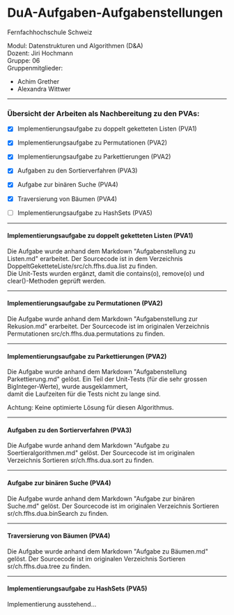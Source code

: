 # DuA-Aufgaben-Aufgabenstellungen

Fernfachhochschule Schweiz <br>

Modul: Datenstrukturen und Algorithmen (D&A) <br>
Dozent: Jiri Hochmann <br>
Gruppe: 06 <br>
Gruppenmitglieder: 
- Achim Grether
- Alexandra Wittwer
___
### Übersicht der Arbeiten als Nachbereitung zu den PVAs:
- [x] Implementierungsaufgabe zu doppelt geketteten Listen (PVA1)
- [x] Implementierungsaufgabe zu Permutationen (PVA2)
- [x] Implementierungsaufgabe zu Parkettierungen (PVA2)
- [x] Aufgaben zu den Sortierverfahren (PVA3)
- [x] Aufgabe zur binären Suche (PVA4)
- [x] Traversierung von Bäumen (PVA4)
- [ ] Implementierungsaufgabe zu HashSets (PVA5)


---
#### Implementierungsaufgabe zu doppelt geketteten Listen (PVA1)
Die Aufgabe wurde anhand dem Markdown "Aufgabenstellung zu Listen.md" erarbeitet. Der Sourcecode ist in dem Verzeichnis DoppeltGeketteteListe/src/ch.ffhs.dua.list zu finden. <br>
Die Unit-Tests wurden ergänzt, damit die contains(o), remove(o) und clear()-Methoden geprüft werden.

---
#### Implementierungsaufgabe zu Permutationen (PVA2)
Die Aufgabe wurde anhand dem Markdown "Aufgabenstellung zur Rekusion.md" erarbeitet.
Der Sourcecode ist im originalen Verzeichnis Permutationen src/ch.ffhs.dua.permutations zu finden.

---
#### Implementierungsaufgabe zu Parkettierungen (PVA2)
Die Aufgabe wurde anhand dem Markdown "Aufgabenstellung Parkettierung.md" gelöst.
Ein Teil der Unit-Tests (für die sehr grossen BigInteger-Werte), wurde ausgeklammert, <br> 
damit die Laufzeiten für die Tests nicht zu lange sind.

Achtung: Keine optimierte Lösung für diesen Algorithmus.

---
#### Aufgaben zu den Sortierverfahren (PVA3)
Die Aufgabe wurde anhand dem Markdown "Aufgabe zu Soertieralgorithmen.md" gelöst.
Der Sourcecode ist im originalen Verzeichnis Sortieren sr/ch.ffhs.dua.sort zu finden.

---
#### Aufgabe zur binären Suche (PVA4)
Die Aufgabe wurde anhand dem Markdown "Aufgabe zur binären Suche.md" gelöst.
Der Sourcecode ist im originalen Verzeichnis Sortieren sr/ch.ffhs.dua.binSearch zu finden.

---
#### Traversierung von Bäumen (PVA4) <br>
Die Aufgabe wurde anhand dem Markdown "Aufgabe zu Bäumen.md" gelöst.
Der Sourcecode ist im originalen Verzeichnis Sortieren sr/ch.ffhs.dua.tree zu finden.

---
#### Implementierungsaufgabe zu HashSets (PVA5)
Implementierung ausstehend...

